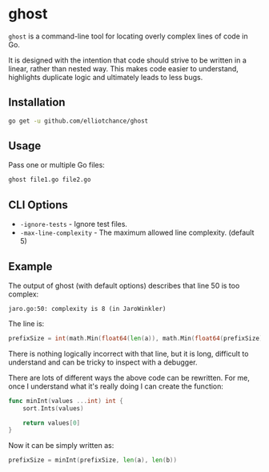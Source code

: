 ghost
=====

`ghost` is a command-line tool for locating overly complex lines of code in Go.

It is designed with the intention that code should strive to be written in a
linear, rather than nested way. This makes code easier to understand, highlights
duplicate logic and ultimately leads to less bugs.


Installation
------------

```bash
go get -u github.com/elliotchance/ghost
```


Usage
-----

Pass one or multiple Go files:

```bash
ghost file1.go file2.go
```

## CLI Options

- `-ignore-tests` - Ignore test files.
- `-max-line-complexity` - The maximum allowed line complexity. (default 5)


Example
-------

The output of ghost (with default options) describes that line 50 is too
complex:

```
jaro.go:50: complexity is 8 (in JaroWinkler)
```

The line is:

```go
prefixSize = int(math.Min(float64(len(a)), math.Min(float64(prefixSize), float64(len(b)))))
```

There is nothing logically incorrect with that line, but it is long, difficult
to understand and can be tricky to inspect with a debugger.

There are lots of different ways the above code can be rewritten. For me, once I
understand what it's really doing I can create the function:

```go
func minInt(values ...int) int {
	sort.Ints(values)

	return values[0]
}
```

Now it can be simply written as:

```go
prefixSize = minInt(prefixSize, len(a), len(b))
```
